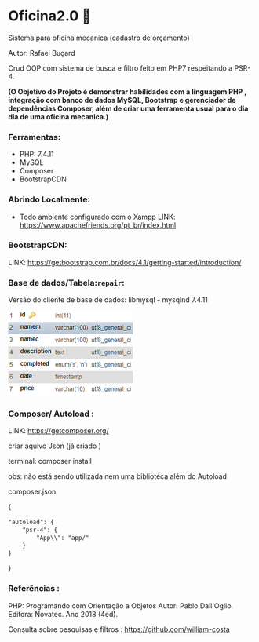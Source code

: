 # Oficina2.0 :wrench:
 Sistema para oficina mecanica (cadastro de orçamento)
 
 Autor: Rafael Buçard 


Crud OOP com sistema de busca e filtro  feito em PHP7 respeitando a PSR-4.  
 
 **(O Objetivo do Projeto é demonstrar habilidades com a linguagem PHP , integração com banco de dados MySQL, Bootstrap e gerenciador de dependências Composer, além de criar uma ferramenta usual para o dia dia de uma oficina mecanica.)**
 
### Ferramentas:
* PHP: 7.4.11
* MySQL
* Composer
* BootstrapCDN
### Abrindo Localmente:
* Todo ambiente configurado com o Xampp
 LINK: https://www.apachefriends.org/pt_br/index.html  
 
   
 ### BootstrapCDN:
 
LINK: https://getbootstrap.com.br/docs/4.1/getting-started/introduction/  

   
 ### Base de dados/Tabela:`repair`:
 
 Versão do cliente de base de dados: libmysql - mysqlnd 7.4.11

![alt text](https://github.com/rafaelbucard/oficina2.0/blob/main/Tabela.png)  


  
### Composer/ Autoload :

LINK: https://getcomposer.org/


criar aquivo Json (já criado )

terminal:  composer install

obs: não está sendo utilizada nem uma bibliotéca além do Autoload 

composer.json 

{
   
    "autoload": {
        "psr-4": {
            "App\\": "app/"
        }
    }
}

### Referências :
PHP: Programando com Orientação a Objetos
Autor: Pablo Dall'Oglio. Editora: Novatec. Ano 2018 (4ed).

Consulta sobre pesquisas e filtros : https://github.com/william-costa

